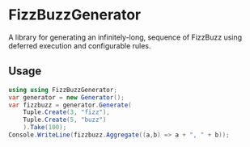 FizzBuzzGenerator
=================

A library for generating an infinitely-long, sequence of FizzBuzz using deferred execution and configurable rules.

Usage
-----

```csharp
using using FizzBuzzGenerator;
var generator = new Generator();
var fizzbuzz = generator.Generate(
    Tuple.Create(3, "fizz"),
    Tuple.Create(5, "buzz")
    ).Take(100);
Console.WriteLine(fizzbuzz.Aggregate((a,b) => a + ", " + b));
```
